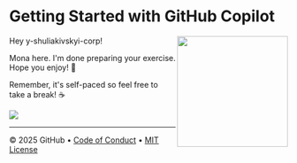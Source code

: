 # Getting Started with GitHub Copilot

<img src="https://octodex.github.com/images/Professortocat_v2.png" align="right" height="200px" />

Hey y-shuliakivskyi-corp!

Mona here. I'm done preparing your exercise. Hope you enjoy! 💚

Remember, it's self-paced so feel free to take a break! ☕️

[![](https://img.shields.io/badge/Go%20to%20Exercise-%E2%86%92-1f883d?style=for-the-badge&logo=github&labelColor=197935)](https://github.com/y-shuliakivskyi-corp/copilot-exercise-0/issues/1)

---

&copy; 2025 GitHub &bull; [Code of Conduct](https://www.contributor-covenant.org/version/2/1/code_of_conduct/code_of_conduct.md) &bull; [MIT License](https://gh.io/mit)

